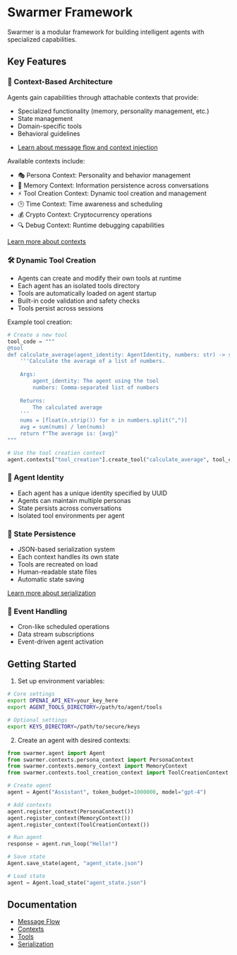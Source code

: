 # Swarmer Framework

Swarmer is a modular framework for building intelligent agents with specialized capabilities.

## Key Features

### 🧩 Context-Based Architecture
Agents gain capabilities through attachable contexts that provide:
- Specialized functionality (memory, personality management, etc.)
- State management
- Domain-specific tools
- Behavioral guidelines

+ [Learn about message flow and context injection](./docs/message_flow.md)

Available contexts include:
- 🎭 Persona Context: Personality and behavior management
- 🧠 Memory Context: Information persistence across conversations
- ⚡ Tool Creation Context: Dynamic tool creation and management
- 🕒 Time Context: Time awareness and scheduling
- 💰 Crypto Context: Cryptocurrency operations
- 🔍 Debug Context: Runtime debugging capabilities

[Learn more about contexts](./contexts/README.md)

### 🛠️ Dynamic Tool Creation
- Agents can create and modify their own tools at runtime
- Each agent has an isolated tools directory
- Tools are automatically loaded on agent startup
- Built-in code validation and safety checks
- Tools persist across sessions

Example tool creation:
```python
# Create a new tool
tool_code = """
@tool
def calculate_average(agent_identity: AgentIdentity, numbers: str) -> str:
    '''Calculate the average of a list of numbers.
    
    Args:
        agent_identity: The agent using the tool
        numbers: Comma-separated list of numbers
        
    Returns:
        The calculated average
    '''
    nums = [float(n.strip()) for n in numbers.split(",")]
    avg = sum(nums) / len(nums)
    return f"The average is: {avg}"
"""

# Use the tool creation context
agent.contexts["tool_creation"].create_tool("calculate_average", tool_code)
```

### 🤖 Agent Identity
- Each agent has a unique identity specified by UUID
- Agents can maintain multiple personas
- State persists across conversations
- Isolated tool environments per agent

### 💾 State Persistence
- JSON-based serialization system
- Each context handles its own state
- Tools are recreated on load
- Human-readable state files
- Automatic state saving

[Learn more about serialization](./docs/serialization.md)

### 📡 Event Handling
- Cron-like scheduled operations
- Data stream subscriptions
- Event-driven agent activation

## Getting Started

1. Set up environment variables:
```bash
# Core settings
export OPENAI_API_KEY=your_key_here
export AGENT_TOOLS_DIRECTORY=/path/to/agent/tools

# Optional settings
export KEYS_DIRECTORY=/path/to/secure/keys
```

2. Create an agent with desired contexts:
```python
from swarmer.agent import Agent
from swarmer.contexts.persona_context import PersonaContext
from swarmer.contexts.memory_context import MemoryContext
from swarmer.contexts.tool_creation_context import ToolCreationContext

# Create agent
agent = Agent("Assistant", token_budget=1000000, model="gpt-4")

# Add contexts
agent.register_context(PersonaContext())
agent.register_context(MemoryContext())
agent.register_context(ToolCreationContext())

# Run agent
response = agent.run_loop("Hello!")

# Save state
Agent.save_state(agent, "agent_state.json")

# Load state
agent = Agent.load_state("agent_state.json")
```

## Documentation
- [Message Flow](./docs/message_flow.md)
- [Contexts](./contexts/README.md)
- [Tools](./docs/tools.md)
- [Serialization](./docs/serialization.md)
